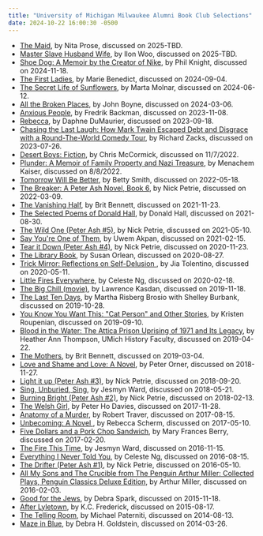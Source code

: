 ```yaml
---
title: "University of Michigan Milwaukee Alumni Book Club Selections"
date: 2024-10-22 16:00:30 -0500
---
```

* [The Maid](https://bookshop.org/p/books/the-maid/18862540), by Nita Prose, discussed on 2025-TBD.
* [Master Slave Husband Wife](https://bookshop.org/p/books/master-slave-husband-wife-an-epic-journey-from-slavery-to-freedom-ilyon-woo/18573757), by Ilon Woo, discussed on 2025-TBD.
* [Shoe Dog: A Memoir by the Creator of Nike](https://bookshop.org/p/books/shoe-dog-a-memoir-by-the-creator-of-nike-phil-knight/6702889), by Phil Knight, discussed on 2024-11-18.
* [The First Ladies](https://bookshop.org/p/books/the-first-ladies/18883473), by Marie Benedict, discussed on 2024-09-04.
* [The Secret Life of Sunflowers](https://bookshop.org/p/books/the-secret-life-of-sunflowers-dana-marton/18833289), by Marta Molnar, discussed on 2024-06-12.
* [All the Broken Places](https://bookshop.org/p/books/all-the-broken-places-john-boyne/18490723), by John Boyne, discussed on 2024-03-06.
* [Anxious People](https://bookshop.org/p/books/anxious-people-fredrik-backman/18771844), by Fredrik Backman, discussed on 2023-11-08.
* [Rebecca](https://bookshop.org/p/books/rebecca-daphne-du-maurier/8585579), by Daphne DuMaurier, discussed on 2023-09-18.
* [Chasing the Last Laugh: How Mark Twain Escaped Debt and Disgrace with a Round-The-World Comedy Tour](https://bookshop.org/books/chasing-the-last-laugh-how-mark-twain-escaped-debt-and-disgrace-with-a-round-the-world-comedy-tour/), by Richard Zacks, discussed on 2023-07-26.
* [Desert Boys: Fiction](https://bookshop.org/books/desert-boys-fiction/), by Chris McCormick, discussed on 11/7/2022.
* [Plunder: A Memoir of Family Property and Nazi Treasure](https://bookshop.org/books/plunder-a-memoir-of-family-property-and-nazi-treasure-9780358699170), by Menachem Kaiser, discussed on 8/8/2022.
* [Tomorrow Will Be Better](https://bookshop.org/books/tomorrow-will-be-better/), by Betty Smith, discussed on 2022-05-18.
* [The Breaker: A Peter Ash Novel, Book 6](https://bookshop.org/books/the-breaker-9781432883638), by Nick Petrie, discussed on 2022-03-09.
* [The Vanishing Half](https://bookshop.org/books/the-vanishing-half-9780525536291), by Brit Bennett, discussed on 2021-11-23.
* [The Selected Poems of Donald Hall](https://bookshop.org/books/the-selected-poems-of-donald-hall/9781328745606), by Donald Hall, discussed on 2021-08-30.
* [The Wild One (Peter Ash #5)](https://bookshop.org/books/the-wild-one-9780525535447/9780593188057), by Nick Petrie, discussed on 2021-05-10.
* [Say You're One of Them](https://bookshop.org/books/say-you-re-one-of-them/9780316086370), by Uwem Akpan, discussed on 2021-02-15.
* [Tear it Down (Peter Ash #4)](https://www.amazon.com/dp/B07CKFBW65), by Nick Petrie, discussed on 2020-11-23.
* [The Library Book](https://www.amazon.com/dp/B07CL5ZLHX), by Susan Orlean, discussed on 2020-08-27.
* [Trick Mirror: Reflections on Self-Delusion ](https://www.amazon.com/dp/B07L2JGLZ9), by Jia Tolentino, discussed on 2020-05-11.
* [Little Fires Everywhere](https://www.amazon.com/dp/B01N4VW75U), by Celeste Ng, discussed on 2020-02-18.
* [The Big Chill (movie)](https://www.amazon.com/dp/B00OQXLI58), by Lawrence Kasdan, discussed on 2019-11-18.
* [The Last Ten Days](https://www.amazon.com/dp/B07TJVW7TR), by Martha Risberg Brosio with Shelley Burbank, discussed on 2019-10-28.
* [You Know You Want This: "Cat Person" and Other Stories](https://www.amazon.com/dp/B07G2L2Y4T), by Kristen Roupenian, discussed on 2019-09-10.
* [Blood in the Water: The Attica Prison Uprising of 1971 and Its Legacy](https://www.amazon.com/dp/B018PD2JJ8), by Heather Ann Thompson, UMich History Faculty, discussed on 2019-04-22.
* [The Mothers](https://www.amazon.com/dp/B01BD1SSO4), by Brit Bennett, discussed on 2019-03-04.
* [Love and Shame and Love: A Novel](https://www.amazon.com/dp/B004RD84WW), by Peter Orner, discussed on 2018-11-27.
* [Light it up (Peter Ash #3)](https://www.amazon.com/dp/B0727MJKWQ), by Nick Petrie, discussed on 2018-09-20.
* [Sing, Unburied, Sing](https://www.amazon.com/dp/B01M9I7CRC), by Jesmyn Ward, discussed on 2018-05-21.
* [Burning Bright (Peter Ash #2)](https://www.amazon.com/dp/B01EH1EKDK), by Nick Petrie, discussed on 2018-02-13.
* [The Welsh Girl](https://www.amazon.com/dp/B004H1UEEK), by Peter Ho Davies, discussed on 2017-11-28.
* [Anatomy of a Murder](https://www.amazon.com/dp/B00699QULE), by Robert Traver, discussed on 2017-08-15.
* [Unbecoming: A Novel ](https://www.amazon.com/dp/B00LFZ86DM), by Rebecca Scherm, discussed on 2017-05-10.
* [Five Dollars and a Pork Chop Sandwich](https://www.amazon.com/dp/B00ZNG3LFW), by Mary Frances Berry, discussed on 2017-02-20.
* [The Fire This Time](https://www.amazon.com/dp/B01B1U2ZMS), by Jesmyn Ward, discussed on 2016-11-15.
* [Everything I Never Told You](https://www.amazon.com/dp/B00G3L7V0C), by Celeste Ng, discussed on 2016-08-15.
* [The Drifter (Peter Ash #1)](https://www.amazon.com/dp/B00SA5KHEG), by Nick Petrie, discussed on 2016-05-10.
* [All My Sons and The Crucible from The Penguin Arthur Miller: Collected Plays, Penguin Classics Deluxe Edition](https://www.amazon.com/dp/B00V4783IE), by Arthur Miller, discussed on 2016-02-03.
* [Good for the Jews](https://www.amazon.com/dp/B00ZJF4XE0), by Debra Spark, discussed on 2015-11-18.
* [After Lyletown](https://www.amazon.com/dp/B005ECMCAK), by K.C. Frederick, discussed on 2015-08-17.
* [The Telling Room](https://www.amazon.com/dp/B00BABTA0Y), by Michael Paterniti, discussed on 2014-08-13.
* [Maze in Blue](https://www.amazon.com/dp/B0083ZODHU), by Debra H. Goldstein, discussed on 2014-03-26.
